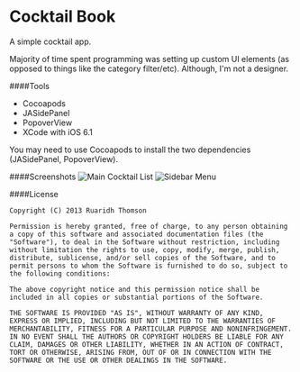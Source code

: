 Cocktail Book
=============

A simple cocktail app.

Majority of time spent programming was setting up custom UI elements (as opposed to things like the category filter/etc). Although, I'm not a designer.

####Tools
* Cocoapods
* JASidePanel
* PopoverView
* XCode with iOS 6.1

You may need to use Cocoapods to install the two dependencies (JASidePanel, PopoverView).

####Screenshots
![Main Cocktail List]()
![Sidebar Menu]()

####License
```
Copyright (C) 2013 Ruaridh Thomson

Permission is hereby granted, free of charge, to any person obtaining a copy of this software and associated documentation files (the "Software"), to deal in the Software without restriction, including without limitation the rights to use, copy, modify, merge, publish, distribute, sublicense, and/or sell copies of the Software, and to permit persons to whom the Software is furnished to do so, subject to the following conditions:

The above copyright notice and this permission notice shall be included in all copies or substantial portions of the Software.

THE SOFTWARE IS PROVIDED "AS IS", WITHOUT WARRANTY OF ANY KIND, EXPRESS OR IMPLIED, INCLUDING BUT NOT LIMITED TO THE WARRANTIES OF MERCHANTABILITY, FITNESS FOR A PARTICULAR PURPOSE AND NONINFRINGEMENT. IN NO EVENT SHALL THE AUTHORS OR COPYRIGHT HOLDERS BE LIABLE FOR ANY CLAIM, DAMAGES OR OTHER LIABILITY, WHETHER IN AN ACTION OF CONTRACT, TORT OR OTHERWISE, ARISING FROM, OUT OF OR IN CONNECTION WITH THE SOFTWARE OR THE USE OR OTHER DEALINGS IN THE SOFTWARE.
```

